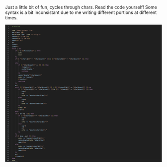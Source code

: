 Just a little bit of fun, cycles through chars. Read the code yourself! Some syntax is a bit inconsistant due to me writing different portions at different times.

[![Script in action](https://github.com/waterdragon78/zsh-fun/raw/refs/heads/main/code.png)](https://github.com/waterdragon78/zsh-fun/raw/refs/heads/main/example.gif)

